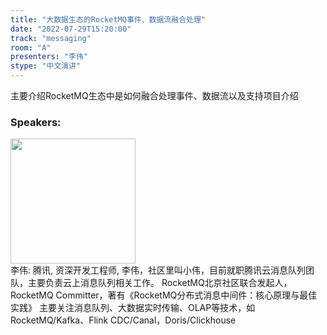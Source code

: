 ```yaml
---
title: "大数据生态的RocketMQ事件、数据流融合处理"
date: "2022-07-29T15:20:00"
track: "messaging"
room: "A"
presenters: "李伟"
stype: "中文演讲"
---
```

主要介绍RocketMQ生态中是如何融合处理事件、数据流以及支持项目介绍
 ### Speakers: 
 <img src="images/speaker/1140.png" width="200" /><br>李伟: 腾讯, 资深开发工程师, 李伟，社区里叫小伟，目前就职腾讯云消息队列团队，主要负责云上消息队列相关工作。
RocketMQ北京社区联合发起人，RocketMQ Committer，著有《RocketMQ分布式消息中间件：核心原理与最佳实践》
主要关注消息队列、大数据实时传输、OLAP等技术，如RocketMQ/Kafka、Flink CDC/Canal，Doris/Clickhouse

 